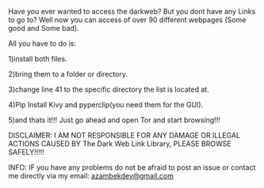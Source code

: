 Have you ever wanted to access the darkweb? But you dont have any Links to go to? 
Well now you can access of over 90 different webpages (Some good and Some bad).

All you have to do is:

1)install both files.

2)bring them to a folder or directory.

3)change line 41 to the specific directory the list is located at.

4)Pip Install Kivy and pyperclip(you need them for the GUI).

5)and thats it!!! Just go ahead and open Tor and start browsing!!!


  DISCLAIMER: I AM NOT RESPONSIBLE FOR ANY DAMAGE OR ILLEGAL ACTIONS CAUSED BY The Dark Web Link Library, PLEASE BROWSE SAFELY!!!!!

INFO: IF you have any problems do not be afraid to post an issue or contact me directly via my email: azambekdev@gmail.com

